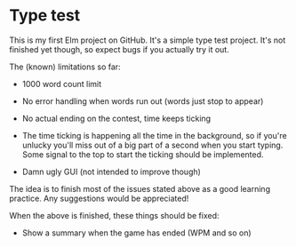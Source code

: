 # Type test

This is my first Elm project on GitHub. It's a simple type test project. It's not finished yet though, so expect bugs if you actually try it out.

The (known) limitations so far:

  * 1000 word count limit

  * No error handling when words run out (words just stop to appear)

  * No actual ending on the contest, time keeps ticking

  * The time ticking is happening all the time in the background, so if you're unlucky you'll miss out of a big part of a second when you start typing. Some signal to the top to start the ticking should be implemented.

  * Damn ugly GUI (not intended to improve though)

 The idea is to finish most of the issues stated above as a good learning practice. Any suggestions would be appreciated!

 When the above is finished, these things should be fixed:

  * Show a summary when the game has ended (WPM and so on)